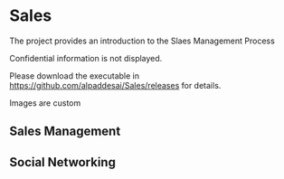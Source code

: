 # Sales

The project provides an introduction to the Slaes Management Process

Confidential information is not displayed.

Please download the executable in https://github.com/alpaddesai/Sales/releases for details.

Images are custom

## Sales Management 


## Social Networking
